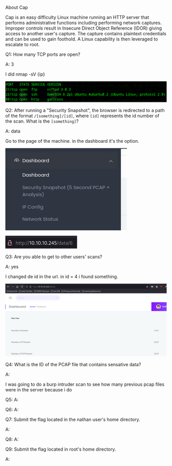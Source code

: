 
About Cap

Cap is an easy difficulty Linux machine running an HTTP server that performs administrative functions including performing network captures. Improper controls result in Insecure Direct Object Reference (IDOR) giving access to another user's capture. The capture contains plaintext credentials and can be used to gain foothold. A Linux capability is then leveraged to escalate to root.


Q1: How many TCP ports are open?

A: 3

I did nmap -sV {ip}

![](../../Img/Pasted%20image%2020250429163426.png)

Q2: After running a "Security Snapshot", the browser is redirected to a path of the format `/[something]/[id]`, where `[id]` represents the id number of the scan. What is the `[something]`?

A: data

Go to the page of the machine.
in the dashboard it's the option.

![](../../Img/Pasted%20image%2020250429163825.png)

![](../../Img/Pasted%20image%2020250429163851.png)

Q3: Are you able to get to other users' scans?

A: yes

I changed de id in the url. in id = 4 i found something.

![](../../Img/Pasted%20image%2020250429164005.png)

Q4: What is the ID of the PCAP file that contains sensative data?

A: 

I was going to do a burp intruder scan to see how many previous pcap files were in the server because i do

Q5: 
A: 

Q6: 
A: 

Q7: Submit the flag located in the nathan user's home directory.

A: 

Q8: 
A: 

Q9: Submit the flag located in root's home directory.

A: 

